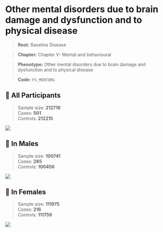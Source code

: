 # Other mental disorders due to brain damage and dysfunction and to physical disease

> **Root:** Baseline Disease  

> **Chapter:** Chapter V- Mental and behavioural  

> **Phenotype:** Other mental disorders due to brain damage and dysfunction and to physical disease  

> **Code:** `F5_MENTORG`

## 🧪 All Participants  
> Sample size: **212716**  
> Cases: **501**  
> Controls: **212215**
<img src="/Disease/Figures/ALL/Incidence/F5_MENTORG.png"/>
<CsvTable src="/Disease_Data/ALL/Incidence/COX_F5_MENTORG.csv" label="🔍 View full results" />

## 👨 In Males  
> Sample size: **100741**  
> Cases: **285**  
> Controls: **100456**
<img src="/Disease/Figures/Male/Incidence/F5_MENTORG.png"/>
<CsvTable src="/Disease_Data/Male/Incidence/COX_F5_MENTORG.csv" label="🔍 View full results" />

## 👩 In Females  
> Sample size: **111975**  
> Cases: **216**  
> Controls: **111759**
<img src="/Disease/Figures/Female/Incidence/F5_MENTORG.png"/>
<CsvTable src="/Disease_Data/Female/Incidence/COX_F5_MENTORG.csv" label="🔍 View full results" />
